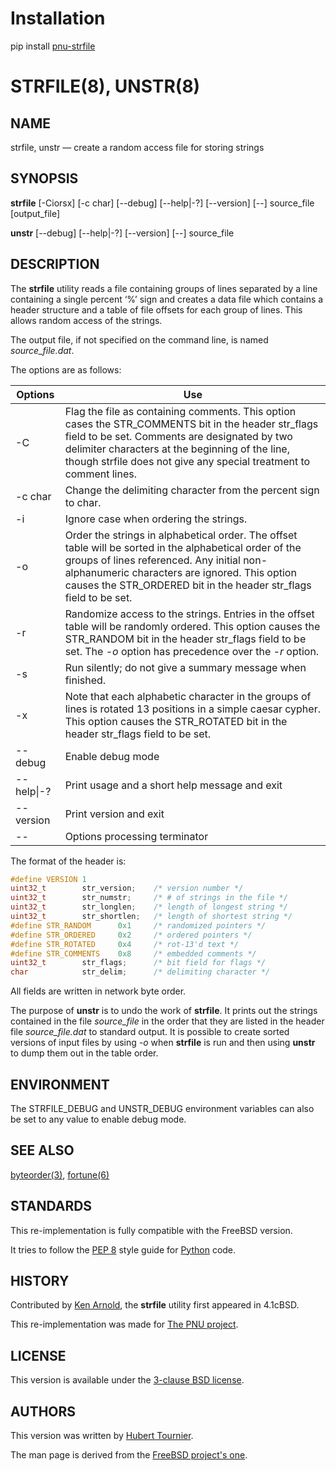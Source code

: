 # Installation
pip install [pnu-strfile](https://pypi.org/project/pnu-strfile/)

# STRFILE(8), UNSTR(8)

## NAME
strfile, unstr — create a random access file for storing strings

## SYNOPSIS
**strfile**
\[-Ciorsx\]
\[-c char\]
\[--debug\]
\[--help|-?\]
\[--version\]
\[--\]
source_file \[output_file\]

**unstr**
\[--debug\]
\[--help|-?\]
\[--version\]
\[--\]
source_file

## DESCRIPTION
The **strfile** utility reads a file containing groups of lines separated by a line containing a single percent ‘%’ sign and creates a data file which contains a header structure and a table of file offsets for each group of lines.
This allows random access of the strings.

The output file, if not specified on the command line, is named *source_file.dat*.

The options are as follows:

Options | Use
------- | ---
-C|Flag the file as containing comments. This option cases the STR_COMMENTS bit in the header str_flags field to be set. Comments are designated by two delimiter characters at the beginning of the line, though strfile does not give any special treatment to comment lines.
-c char|Change the delimiting character from the percent sign to char.
-i|Ignore case when ordering the strings.
-o|Order the strings in alphabetical order. The offset table will be sorted in the alphabetical order of the groups of lines referenced. Any initial non-alphanumeric characters are ignored. This option causes the STR_ORDERED bit in the header str_flags field to be set.
-r|Randomize access to the strings. Entries in the offset table will be randomly ordered. This option causes the STR_RANDOM bit in the header str_flags field to be set. The *-o* option has precedence over the *-r* option.
-s|Run silently; do not give a summary message when finished.
-x|Note that each alphabetic character in the groups of lines is rotated 13 positions in a simple caesar cypher. This option causes the STR_ROTATED bit in the header str_flags field to be set.
--debug|Enable debug mode
--help\|-?|Print usage and a short help message and exit
--version|Print version and exit
--|Options processing terminator

The format of the header is:

```C
#define VERSION 1
uint32_t        str_version;    /* version number */
uint32_t        str_numstr;     /* # of strings in the file */
uint32_t        str_longlen;    /* length of longest string */
uint32_t        str_shortlen;   /* length of shortest string */
#define STR_RANDOM      0x1     /* randomized pointers */
#define STR_ORDERED     0x2     /* ordered pointers */
#define STR_ROTATED     0x4     /* rot-13'd text */
#define STR_COMMENTS    0x8     /* embedded comments */
uint32_t        str_flags;      /* bit field for flags */
char            str_delim;      /* delimiting character */
```

All fields are written in network byte order.

The purpose of **unstr** is to undo the work of **strfile**.
It prints out the strings contained in the file *source_file* in the order that they are listed in the header file *source_file.dat* to standard output.
It is possible to create sorted versions of input files by using *-o* when **strfile** is run and then using **unstr** to dump them out in the table order.

## ENVIRONMENT
The STRFILE_DEBUG and UNSTR_DEBUG environment variables can also be set to any value to enable debug mode.

## SEE ALSO
[byteorder(3)](https://www.freebsd.org/cgi/man.cgi?query=byteorder),
[fortune(6)](https://github.com/HubTou/fortune/blob/main/README.md)

## STANDARDS
This re-implementation is fully compatible with the FreeBSD version.

It tries to follow the [PEP 8](https://www.python.org/dev/peps/pep-0008/) style guide for [Python](https://www.python.org/) code.

## HISTORY
Contributed by [Ken Arnold](https://en.wikipedia.org/wiki/Ken_Arnold), the **strfile** utility first appeared in 4.1cBSD.

This re-implementation was made for [The PNU project](https://github.com/HubTou/PNU).

## LICENSE
This version is available under the [3-clause BSD license](https://opensource.org/licenses/BSD-3-Clause).

## AUTHORS
This version was written by [Hubert Tournier](https://github.com/HubTou).

The man page is derived from the [FreeBSD project's one](https://www.freebsd.org/cgi/man.cgi?query=strfile).

